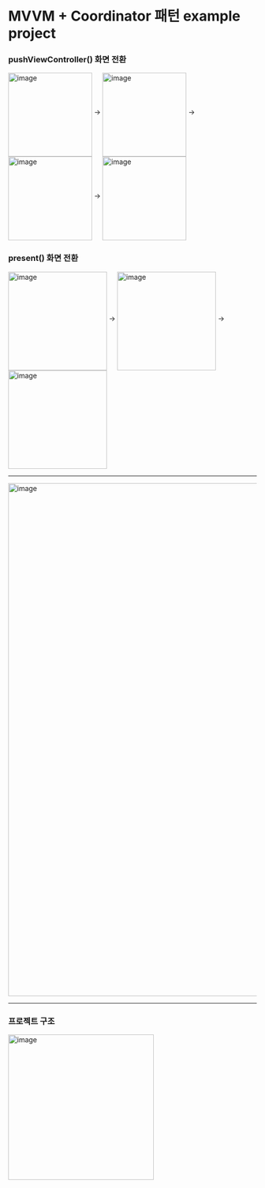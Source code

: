 # MVVM + Coordinator 패턴 example project

### pushViewController() 화면 전환

<img width="170" align="middle" alt="image" src="https://user-images.githubusercontent.com/81426024/175770064-8bbc07d4-d41c-4f60-9eca-bf4ea24a874e.png"> -> 
<img width="170" align="middle" alt="image" src="https://user-images.githubusercontent.com/81426024/175770122-f65b3424-3d87-4420-b7e9-5448b17151e3.png"> -> 
<img width="170" align="middle" alt="image" src="https://user-images.githubusercontent.com/81426024/175770135-5a1bd4a4-d860-41d0-a65d-2ad837965e89.png"> -> 
<img width="170" align="middle" alt="image" src="https://user-images.githubusercontent.com/81426024/175769935-6909fb46-8009-487c-ad33-1744fe91e95e.png">

### present() 화면 전환

<img width="200" align="middle" alt="image" src="https://user-images.githubusercontent.com/81426024/175770180-29560e17-15f0-4589-938b-21aec193ee96.png"> -> 
<img width="200" align="middle" alt="image" src="https://user-images.githubusercontent.com/81426024/175770200-8216181c-0780-42f7-aaa3-b5ae0fa5c6b4.png"> -> 
<img width="200" align="middle" alt="image" src="https://user-images.githubusercontent.com/81426024/175770208-e3c8c4f2-0bce-497d-b076-95dbd27be7bd.png">

<hr>

<img width="1041" alt="image" src="https://user-images.githubusercontent.com/81426024/175772477-400bd04a-01cf-4a97-be5a-46a5accafd50.png">

<hr>

### 프로젝트 구조

<img width="295" alt="image" src="https://user-images.githubusercontent.com/81426024/175770332-ce7c9479-88ee-445c-a84b-725d7cef5e77.png">
